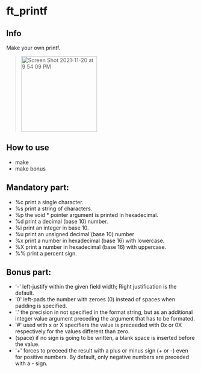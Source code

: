 # ft_printf
## Info
Make your  own printf.
> <img width="201" alt="Screen Shot 2021-11-20 at 9 54 09 PM" src="https://user-images.githubusercontent.com/94758944/142738213-3efaa478-619e-401a-bdce-d2e1c1a6790b.png">

## How to use
- make
- make bonus

## Mandatory part:
- %c print a single character.
- %s print a string of characters.
- %p the void * pointer argument is printed in hexadecimal.
- %d print a decimal (base 10) number.
- %i print an integer in base 10.
- %u print an unsigned decimal (base 10) number
- %x print a number in hexadecimal (base 16) with lowercase.
- %X print a number in hexadecimal (base 16) with uppercase.
- %% print a percent sign.

## Bonus part:
- '-' left-justify within the given field width; Right justification is the default.
- '0' left-pads the number with zeroes (0) instead of spaces when padding is specified.
- '.' the precision in not specified in the format string, but as an additional integer value argument preceding the argument that has to be formated.
- '#' used with x or X specifiers the value is preceeded with 0x or 0X respectively for the values different than zero.
- (space) if no sign is going to be written, a blank space is inserted before the value.
- '+' forces to preceed the result with a plus or minus sign (+ or -) even for positive numbers. By default, only negative numbers are preceded with a - sign.
